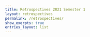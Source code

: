 ```yaml
---
title: Retrospectives 2021 Semester 1
layout: retrospectives
permalink: /retrospectives/
show_exerpts: true
entries_layout: list
---
```

